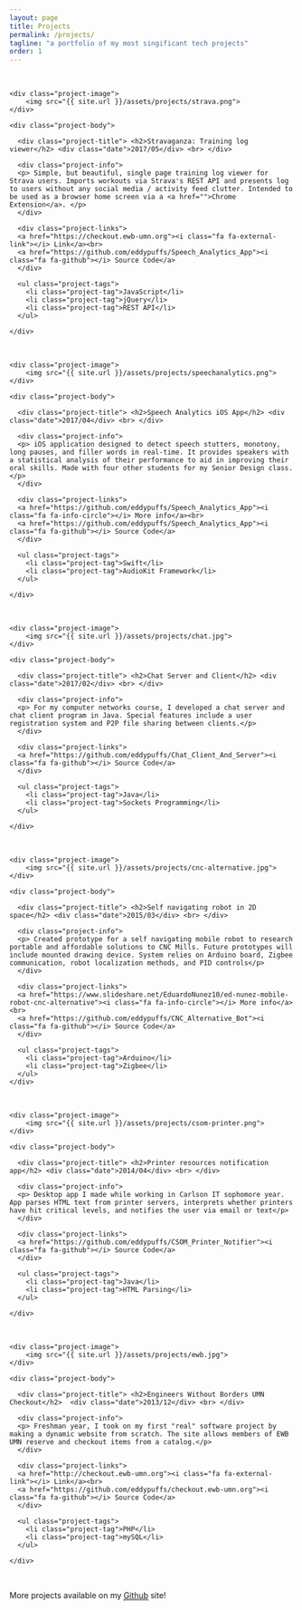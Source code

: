 ```yaml
---
layout: page
title: Projects
permalink: /projects/
tagline: "a portfolio of my most singificant tech projects"
order: 1
---
```


<br>	
<div class="projects">


<!-- Looper pedal -->

<div class="project">

	<div class="project-image">
		<img src="{{ site.url }}/assets/projects/strava.png">
	</div>

	<div class="project-body">
	  
	  <div class="project-title"> <h2>Stravaganza: Training log viewer</h2> <div class="date">2017/05</div> <br> </div>
	  
	  <div class="project-info">
      <p> Simple, but beautiful, single page training log viewer for Strava users. Imports workouts via Strava's REST API and presents log to users without any social media / activity feed clutter. Intended to be used as a browser home screen via a <a href="">Chrome Extension</a>. </p>
	  </div>

	  <div class="project-links">
	  <a href="https://checkout.ewb-umn.org"><i class="fa fa-external-link"></i> Link</a><br>
	  <a href="https://github.com/eddypuffs/Speech_Analytics_App"><i class="fa fa-github"></i> Source Code</a>
	  </div>

	  <ul class="project-tags">
	  	<li class="project-tag">JavaScript</li>
	  	<li class="project-tag">jQuery</li>
	  	<li class="project-tag">REST API</li>
	  </ul>

	</div>
</div>
<br>




<!-- Speech analytics app -->

<div class="project">

	<div class="project-image">
		<img src="{{ site.url }}/assets/projects/speechanalytics.png">
	</div>

	<div class="project-body">
	  
	  <div class="project-title"> <h2>Speech Analytics iOS App</h2> <div class="date">2017/04</div> <br> </div>
	  
	  <div class="project-info">
      <p> iOS application designed to detect speech stutters, monotony, long pauses, and filler words in real-time. It provides speakers with a statistical analysis of their performance to aid in improving their oral skills. Made with four other students for my Senior Design class.</p>
	  </div>

	  <div class="project-links">
	  <a href="https://github.com/eddypuffs/Speech_Analytics_App"><i class="fa fa-info-circle"></i> More info</a><br>
	  <a href="https://github.com/eddypuffs/Speech_Analytics_App"><i class="fa fa-github"></i> Source Code</a>
	  </div>

	  <ul class="project-tags">
	  	<li class="project-tag">Swift</li>
	  	<li class="project-tag">AudioKit Framework</li>
	  </ul>

	</div>
</div>
<br>

<!-- Chat Server -->

<div class="miniproject">

	<div class="project-image">
		<img src="{{ site.url }}/assets/projects/chat.jpg">
	</div>

	<div class="project-body">
	  
	  <div class="project-title"> <h2>Chat Server and Client</h2> <div class="date">2017/02</div> <br> </div>
	  
	  <div class="project-info">
      <p> For my computer networks course, I developed a chat server and chat client program in Java. Special features include a user registration system and P2P file sharing between clients.</p>
	  </div>

	  <div class="project-links">
	  <a href="https://github.com/eddypuffs/Chat_Client_And_Server"><i class="fa fa-github"></i> Source Code</a>
	  </div>

	  <ul class="project-tags">
	  	<li class="project-tag">Java</li>
	  	<li class="project-tag">Sockets Programming</li>
	  </ul>

	</div>
</div>
<br>



<!-- OS (Commenting for now) -->

<!--
<div class="miniproject">

	<div class="project-image">
		<img src="{{ site.url }}/assets/projects/os161.png">
	</div>

	<div class="project-body">
	  
	  <div class="project-title"> <h2>OS161</h2> <div class="date">2017/02</div> <br> </div>
	  
	  <div class="project-info">
      <p> For my operating systems course, I extended the functionality of the primitive OS161 operating system written in C. I implemented smarter process schedulers, multi-threading and virtual memory.</p>
	  </div>

	  <div class="project-links">
	  <a href="https://github.com/eddypuffs/OS161-Schedulers"><i class="fa fa-github"></i> Source Code</a>
	  </div>

	  <ul class="project-tags">
	  	<li class="project-tag">C</li>
	  </ul>

	</div>
</div>
<br>
-->

<!-- Self navigating robot -->

<div class="project">

	<div class="project-image">
		<img src="{{ site.url }}/assets/projects/cnc-alternative.jpg">
	</div>

	<div class="project-body">
	  
	  <div class="project-title"> <h2>Self navigating robot in 2D space</h2> <div class="date">2015/03</div> <br> </div>
	  
	  <div class="project-info">
      <p> Created prototype for a self navigating mobile robot to research portable and affordable solutions to CNC Mills. Future prototypes will include mounted drawing device. System relies on Arduino board, Zigbee communication, robot localization methods, and PID controls</p>
	  </div>

	  <div class="project-links">
	  <a href="https://www.slideshare.net/EduardoNunez10/ed-nunez-mobile-robot-cnc-alternative"><i class="fa fa-info-circle"></i> More info</a><br>
	  <a href="https://github.com/eddypuffs/CNC_Alternative_Bot"><i class="fa fa-github"></i> Source Code</a>
	  </div>

	  <ul class="project-tags">
	  	<li class="project-tag">Arduino</li>
	  	<li class="project-tag">Zigbee</li>
	  </ul>
	</div>
</div>
<br>




<!-- Printer notification -->

<div class="miniproject">

	<div class="project-image">
		<img src="{{ site.url }}/assets/projects/csom-printer.png">
	</div>

	<div class="project-body">
	  
	  <div class="project-title"> <h2>Printer resources notification app</h2> <div class="date">2014/04</div> <br> </div>
	  
	  <div class="project-info">
      <p> Desktop app I made while working in Carlson IT sophomore year. App parses HTML text from printer servers, interprets whether printers have hit critical levels, and notifies the user via email or text</p>
	  </div>

	  <div class="project-links">
	  <a href="https://github.com/eddypuffs/CSOM_Printer_Notifier"><i class="fa fa-github"></i> Source Code</a>
	  </div>

	  <ul class="project-tags">
	  	<li class="project-tag">Java</li>
	  	<li class="project-tag">HTML Parsing</li>
	  </ul>

	</div>
</div>
<br>

<!-- EWB Checkout -->

<div class="miniproject">

	<div class="project-image">
		<img src="{{ site.url }}/assets/projects/ewb.jpg">
	</div>

	<div class="project-body">
	  
	  <div class="project-title"> <h2>Engineers Without Borders UMN Checkout</h2>  <div class="date">2013/12</div> <br> </div>
	  
	  <div class="project-info">
      <p> Freshman year, I took on my first "real" software project by making a dynamic website from scratch. The site allows members of EWB UMN reserve and checkout items from a catalog.</p>
	  </div>

	  <div class="project-links">
	  <a href="http://checkout.ewb-umn.org"><i class="fa fa-external-link"></i> Link</a><br>
	  <a href="https://github.com/eddypuffs/checkout.ewb-umn.org"><i class="fa fa-github"></i> Source Code</a>
	  </div>

	  <ul class="project-tags">
	  	<li class="project-tag">PHP</li>
	  	<li class="project-tag">mySQL</li>
	  </ul>

	</div>
</div>
<br>

<p> More projects available on my <a style="border-bottom: 1px dotted black;" href="http://www.github.com/eddypuffs">Github</a> site! </p>


</div>

